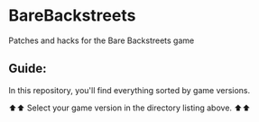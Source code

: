 # BareBackstreets
Patches and hacks for the Bare Backstreets game

## Guide:
In this repository, you'll find everything sorted by game versions.

⬆⬆ Select your game version in the directory listing above. ⬆⬆
